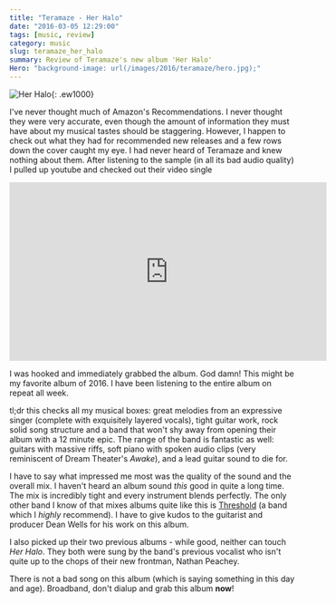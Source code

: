 ```yaml
---
title: "Teramaze - Her Halo"
date: "2016-03-05 12:29:00"
tags: [music, review]
category: music
slug: teramaze_her_halo
summary: Review of Teramaze's new album 'Her Halo'
Hero: "background-image: url(/images/2016/teramaze/hero.jpg);"
---
```


![Her Halo]({filename}/images/2016/teramaze/album.jpg){: .ew1000}

I've never thought much of Amazon's Recommendations. I never thought they were very accurate, even though the amount of information they must have about my musical tastes should be staggering. However, I happen to check out what they had for recommended new releases and a few rows down the cover caught my eye. I had never heard of Teramaze and knew nothing about them. After listening to the sample (in all its bad audio quality) I pulled up youtube and checked out their video single

<div class="iframe_wrapper">
<iframe width="560" height="315" src="https://www.youtube.com/embed/nlV0nNcazl4" frameborder="0" allowfullscreen></iframe>
</div>

I was hooked and immediately grabbed the album. God damn! This might be my favorite album of 2016. I have been listening to the entire album on repeat all week.

tl;dr this checks all my musical boxes: great melodies from an expressive singer (complete with exquisitely layered vocals), tight guitar work, rock solid song structure and a band that won't shy away from opening their album with a 12 minute epic. The range of the band is fantastic as well: guitars with massive riffs, soft piano with spoken audio clips (very reminiscent of Dream Theater's _Awake_), and a lead guitar sound to die for.

I have to say what impressed me most was the quality of the sound and the overall mix. I haven't heard an album sound _this_ good in quite a long time. The mix is incredibly tight and every instrument blends perfectly. The only other band I know of that mixes albums quite like this is [Threshold](http://thresh.net/) (a band which I _highly_ recommend). I have to give kudos to the guitarist and producer Dean Wells for his work on this album.

I also picked up their two previous albums - while good, neither can touch _Her Halo_. They both were sung by the band's previous vocalist who isn't quite up to the chops of their new frontman, Nathan Peachey.

There is not a bad song on this album (which is saying something in this day and age). Broadband, don't dialup and grab this album **now**!
